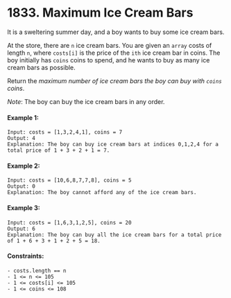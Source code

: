 # 1833. Maximum Ice Cream Bars

It is a sweltering summer day, and a boy wants to buy some ice cream bars.

At the store, there are `n` ice cream bars. You are given an `array` costs of length `n`, where `costs[i]` is the price of the `ith` ice cream bar in coins. The boy initially has `coins` coins to spend, and he wants to buy as many ice cream bars as possible.

Return the _maximum_ _number of ice cream bars the boy can buy with `coins` coins_.

_Note_: The boy can buy the ice cream bars in any order.

#### Example 1:

    Input: costs = [1,3,2,4,1], coins = 7
    Output: 4
    Explanation: The boy can buy ice cream bars at indices 0,1,2,4 for a total price of 1 + 3 + 2 + 1 = 7.

#### Example 2:

    Input: costs = [10,6,8,7,7,8], coins = 5
    Output: 0
    Explanation: The boy cannot afford any of the ice cream bars.

#### Example 3:

    Input: costs = [1,6,3,1,2,5], coins = 20
    Output: 6
    Explanation: The boy can buy all the ice cream bars for a total price of 1 + 6 + 3 + 1 + 2 + 5 = 18.

#### Constraints:

    - costs.length == n
    - 1 <= n <= 105
    - 1 <= costs[i] <= 105
    - 1 <= coins <= 108
